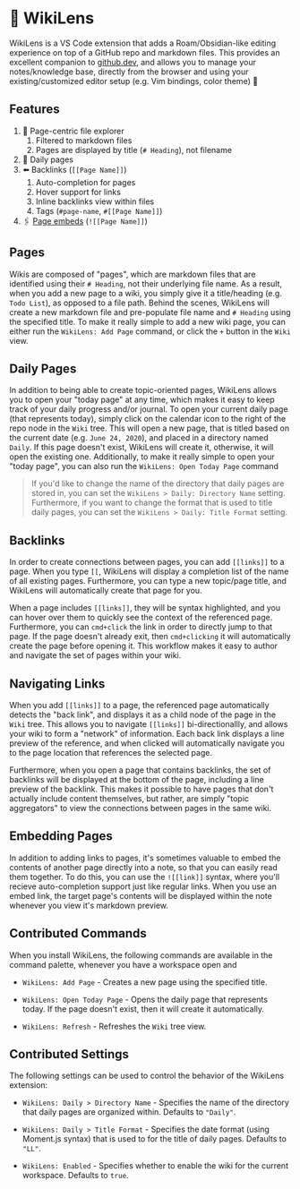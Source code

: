 # 🔎 WikiLens

WikiLens is a VS Code extension that adds a Roam/Obsidian-like editing experience on top of a GitHub repo and markdown files. This provides an excellent companion to [github.dev](https://twitter.com/github/status/1425505817827151872), and allows you to manage your notes/knowledge base, directly from the browser and using your existing/customized editor setup (e.g. Vim bindings, color theme) 🚀

## Features

1. 📄 Page-centric file explorer
   1. Filtered to markdown files
   1. Pages are displayed by title (`# Heading`), not filename
1. 📆 Daily pages
1. ⬅️ Backlinks (`[[Page Name]]`)
   1. Auto-completion for pages
   1. Hover support for links
   1. Inline backlinks view within files
   1. Tags (`#page-name`, `#[[Page Name]]`)
1. 🖇️ [Page embeds](#embedding-pages) (`![[Page Name]]`)

## Pages

Wikis are composed of "pages", which are markdown files that are identified using their `# Heading`, not their underlying file name. As a result, when you add a new page to a wiki, you simply give it a title/heading (e.g. `Todo List`), as opposed to a file path. Behind the scenes, WikiLens will create a new markdown file and pre-populate file name and `# Heading` using the specified title. To make it really simple to add a new wiki page, you can either run the `WikiLens: Add Page` command, or click the `+` button in the `Wiki` view.

## Daily Pages

In addition to being able to create topic-oriented pages, WikiLens allows you to open your "today page" at any time, which makes it easy to keep track of your daily progress and/or journal. To open your current daily page (that represents today), simply click on the calendar icon to the right of the repo node in the `Wiki` tree. This will open a new page, that is titled based on the current date (e.g. `June 24, 2020`), and placed in a directory named `Daily`. If this page doesn't exist, WikiLens will create it, otherwise, it will open the existing one. Additionally, to make it really simple to open your "today page", you can also run the `WikiLens: Open Today Page` command

> If you'd like to change the name of the directory that daily pages are stored in, you can set the `WikiLens > Daily: Directory Name` setting. Furthermore, if you want to change the format that is used to title daily pages, you can set the `WikiLens > Daily: Title Format` setting.

## Backlinks

In order to create connections between pages, you can add `[[links]]` to a page. When you type `[[`, WikiLens will display a completion list of the name of all existing pages. Furthermore, you can type a new topic/page title, and WikiLens will automatically create that page for you.

When a page includes `[[links]]`, they will be syntax highlighted, and you can hover over them to quickly see the context of the referenced page. Furthermore, you can `cmd+click` the link in order to directly jump to that page. If the page doesn't already exit, then `cmd+clicking` it will automatically create the page before opening it. This workflow makes it easy to author and navigate the set of pages within your wiki.

## Navigating Links

When you add `[[links]]` to a page, the referenced page automatically detects the "back link", and displays it as a child node of the page in the `Wiki` tree. This allows you to navigate `[[links]]` bi-directionallly, and allows your wiki to form a "network" of information. Each back link displays a line preview of the reference, and when clicked will automatically navigate you to the page location that references the selected page.

Furthermore, when you open a page that contains backlinks, the set of backlinks will be displayed at the bottom of the page, including a line preview of the backlink. This makes it possible to have pages that don't actually include content themselves, but rather, are simply "topic aggregators" to view the connections between pages in the same wiki.

## Embedding Pages

In addition to adding links to pages, it's sometimes valuable to embed the contents of another page directly into a note, so that you can easily read them together. To do this, you can use the `![[link]]` syntax, where you'll recieve auto-completion support just like regular links. When you use an embed link, the target page's contents will be displayed within the note whenever you view it's markdown preview.

## Contributed Commands

When you install WikiLens, the following commands are available in the command palette, whenever you have a workspace open and

- `WikiLens: Add Page` - Creates a new page using the specified title.

- `WikiLens: Open Today Page` - Opens the daily page that represents today. If the page doesn't exist, then it will create it automatically.

- `WikiLens: Refresh` - Refreshes the `Wiki` tree view.

## Contributed Settings

The following settings can be used to control the behavior of the WikiLens extension:

- `WikiLens: Daily > Directory Name` - Specifies the name of the directory that daily pages are organized within. Defaults to `"Daily"`.

- `WikiLens: Daily > Title Format` - Specifies the date format (using Moment.js syntax) that is used to for the title of daily pages. Defaults to `"LL"`.

- `WikiLens: Enabled` - Specifies whether to enable the wiki for the current workspace. Defaults to `true`.
